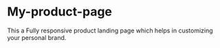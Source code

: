 # My-product-page
This a  Fully responsive product landing page which helps in customizing your personal brand.
